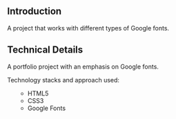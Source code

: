 ## Introduction
A project that works with different types of Google fonts.

## Technical Details
A portfolio project with an emphasis on Google fonts.

Technology stacks and approach used:
<ul>
  <ul>
    <li>HTML5</li>  
    <li>CSS3</li>  
    <li>Google Fonts</li>  
  </ul>
</ul>

